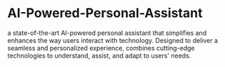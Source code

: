 # AI-Powered-Personal-Assistant
a state-of-the-art AI-powered personal assistant that simplifies and enhances the way users interact with technology. Designed to deliver a seamless and personalized experience, combines cutting-edge technologies to understand, assist, and adapt to users' needs.
